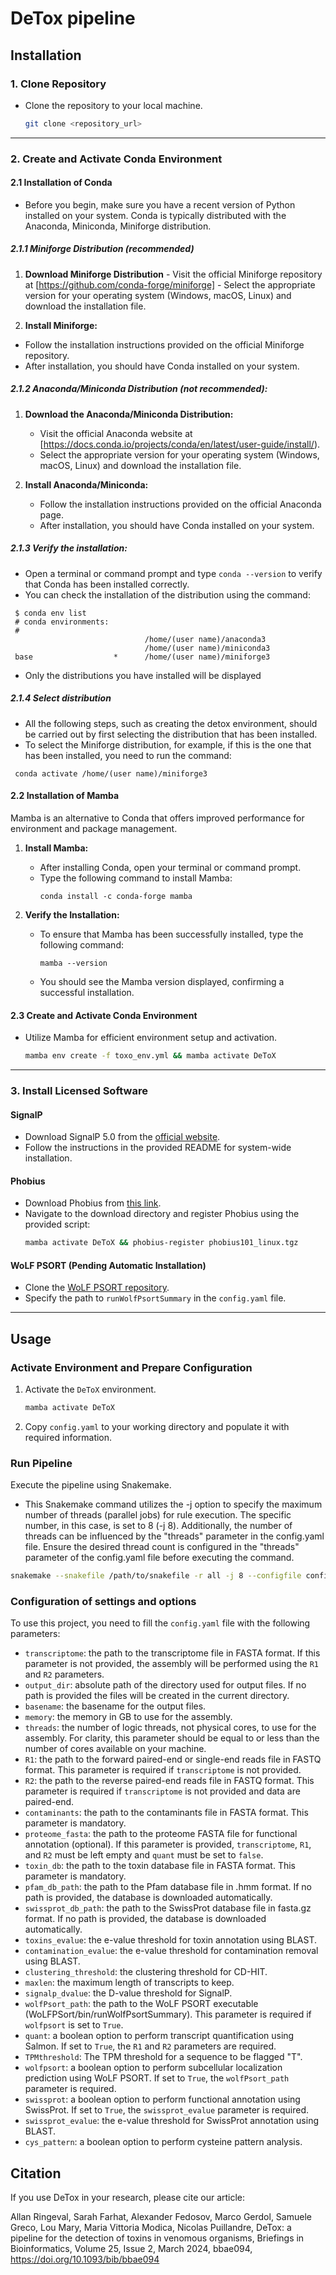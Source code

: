 # DeTox pipeline

## Installation


### 1. Clone Repository
- Clone the repository to your local machine.
  ```bash
  git clone <repository_url>
  ```
---

### 2. Create and Activate Conda Environment

#### 2.1 Installation of Conda

- Before you begin, make sure you have a recent version of Python installed on your system. Conda is typically distributed with the Anaconda, Miniconda, Miniforge distribution.

##### 2.1.1 Miniforge Distribution (recommended)

  1. **Download Miniforge Distribution**
    - Visit the official Miniforge repository at [https://github.com/conda-forge/miniforge]
    - Select the appropriate version for your operating system (Windows, macOS, Linux) and download the installation file.

  2. **Install Miniforge:**
   - Follow the installation instructions provided on the official Miniforge repository.
   - After installation, you should have Conda installed on your system.

##### 2.1.2 Anaconda/Miniconda Distribution (not recommended):

1. **Download the Anaconda/Miniconda Distribution:**
   - Visit the official Anaconda website at [https://docs.conda.io/projects/conda/en/latest/user-guide/install/).
   - Select the appropriate version for your operating system (Windows, macOS, Linux) and download the installation file.

2. **Install Anaconda/Miniconda:**
   - Follow the installation instructions provided on the official Anaconda page.
   - After installation, you should have Conda installed on your system.

##### 2.1.3 Verify the installation:
  - Open a terminal or command prompt and type ```conda --version``` to verify that Conda has been installed correctly.
  - You can check the installation of the distribution using the command:
   ```
    $ conda env list
    # conda environments:
    #
                                 /home/(user name)/anaconda3
                                 /home/(user name)/miniconda3
    base                  *      /home/(user name)/miniforge3
  ```
  - Only the distributions you have installed will be displayed

##### 2.1.4 Select distribution

  - All the following steps, such as creating the detox environment, should be carried out by first selecting the distribution that has been installed.
  - To select the Miniforge distribution, for example, if this is the one that has been installed, you need to run the command:
  ```
   conda activate /home/(user name)/miniforge3
  ```

#### 2.2 Installation of Mamba

Mamba is an alternative to Conda that offers improved performance for environment and package management.

1. **Install Mamba:**
   - After installing Conda, open your terminal or command prompt.
   - Type the following command to install Mamba:
     ```
     conda install -c conda-forge mamba
     ```

2. **Verify the Installation:**
   - To ensure that Mamba has been successfully installed, type the following command:
     ```
     mamba --version
     ```
   - You should see the Mamba version displayed, confirming a successful installation.

#### 2.3 Create and Activate Conda Environment

- Utilize Mamba for efficient environment setup and activation. 
  ```bash
  mamba env create -f toxo_env.yml && mamba activate DeToX
  ```
---

### 3. Install Licensed Software

#### SignalP
- Download SignalP 5.0 from the [official website](https://services.healthtech.dtu.dk/cgi-bin/sw_request?software=signalp&version=5.0&packageversion=5.0b&platform=Linux).
- Follow the instructions in the provided README for system-wide installation.

#### Phobius
- Download Phobius from [this link](https://phobius.sbc.su.se/data.html).
- Navigate to the download directory and register Phobius using the provided script:
  ```bash
  mamba activate DeToX && phobius-register phobius101_linux.tgz
  ```

#### WoLF PSORT (Pending Automatic Installation)
- Clone the [WoLF PSORT repository](https://github.com/fmaguire/WoLFPSort).
- Specify the path to `runWolfPsortSummary` in the `config.yaml` file.

---

## Usage

### Activate Environment and Prepare Configuration
1. Activate the `DeToX` environment.
   ```bash
   mamba activate DeToX
   ```
2. Copy `config.yaml` to your working directory and populate it with required information.

### Run Pipeline
Execute the pipeline using Snakemake.

- This Snakemake command utilizes the -j option to specify the maximum number of threads (parallel jobs) for rule execution. The specific number, in this case, is set to 8 (-j 8). Additionally, the number of threads can be influenced by the "threads" parameter in the config.yaml file. Ensure the desired thread count is configured in the "threads" parameter of the config.yaml file before executing the command.
```bash
snakemake --snakefile /path/to/snakefile -r all -j 8 --configfile config.yaml
```

### Configuration of settings and options
To use this project, you need to fill the `config.yaml` file with the following parameters:

- `transcriptome`: the path to the transcriptome file in FASTA format. If this parameter is not provided, the assembly will be performed using the `R1` and `R2` parameters.
- `output_dir`: absolute path of the directory used for output files. If no path is provided the files will be created in the current directory.
- `basename`: the basename for the output files.
- `memory`: the memory in GB to use for the assembly.
- `threads`: the number of logic threads, not physical cores, to use for the assembly. For clarity, this parameter should be equal to or less than the number of cores available on your machine.
- `R1`: the path to the forward paired-end or single-end reads file in FASTQ format. This parameter is required if `transcriptome` is not provided.
- `R2`: the path to the reverse paired-end reads file in FASTQ format. This parameter is required if `transcriptome` is not provided and data are paired-end.
- `contaminants`: the path to the contaminants file in FASTA format. This parameter is mandatory.
- `proteome_fasta`: the path to the proteome FASTA file for functional annotation (optional). If this parameter is provided, `transcriptome`, `R1`, and `R2` must be left empty and `quant` must be set to `false`.
- `toxin_db`: the path to the toxin database file in FASTA format. This parameter is mandatory.
- `pfam_db_path`: the path to the Pfam database file in .hmm format. If no path is provided, the database is downloaded automatically.
- `swissprot_db_path`: the path to the SwissProt database file in fasta.gz format. If no path is provided, the database is downloaded automatically.
- `toxins_evalue`: the e-value threshold for toxin annotation using BLAST.
- `contamination_evalue`: the e-value threshold for contamination removal using BLAST.
- `clustering_threshold`: the clustering threshold for CD-HIT.
- `maxlen`: the maximum length of transcripts to keep.
- `signalp_dvalue`: the D-value threshold for SignalP.
- `wolfPsort_path`: the path to the WoLF PSORT executable (WoLFPSort/bin/runWolfPsortSummary). This parameter is required if `wolfpsort` is set to `True`.
- `quant`: a boolean option to perform transcript quantification using Salmon. If set to `True`, the `R1` and `R2` parameters are required.
- `TPMthreshold`: The TPM threshold for a sequence to be flagged "T".
- `wolfpsort`: a boolean option to perform subcellular localization prediction using WoLF PSORT. If set to `True`, the `wolfPsort_path` parameter is required.
- `swissprot`: a boolean option to perform functional annotation using SwissProt. If set to `True`, the `swissprot_evalue` parameter is required.
- `swissprot_evalue`: the e-value threshold for SwissProt annotation using BLAST.
- `cys_pattern`: a boolean option to perform cysteine pattern analysis.

## Citation

If you use DeTox in your research, please cite our article:

Allan Ringeval, Sarah Farhat, Alexander Fedosov, Marco Gerdol, Samuele Greco, Lou Mary, Maria Vittoria Modica, Nicolas Puillandre, DeTox: a pipeline for the detection of toxins in venomous organisms, Briefings in Bioinformatics, Volume 25, Issue 2, March 2024, bbae094, https://doi.org/10.1093/bib/bbae094
